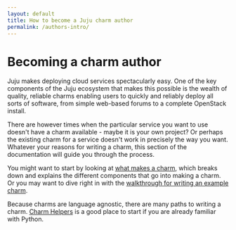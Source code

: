 ```yaml
---
layout: default
title: How to become a Juju charm author  
permalink: /authors-intro/
---
```


# Becoming a charm author

Juju makes deploying cloud services spectacularly easy. One of the key
components of the Juju ecosystem that makes this possible is the wealth of
quality, reliable charms enabling users to quickly and reliably deploy all
sorts of software, from simple web-based forums to a complete OpenStack
install.

There are however times when the particular service you want to use
doesn't have a charm available - maybe it is your own project? Or perhaps
the existing charm for a service doesn't work in precisely the way you want.
Whatever your reasons for writing a charm, this section of the documentation
will guide you through the process.

You might want to start by looking at 
[what makes a charm](authors-charm-components.html), which breaks down and
explains the different components that go into making a charm. Or you may
want to dive right in with the 
[walkthrough for writing an example charm](authors-charm-writing.html).

Because charms are language agnostic, there are many paths to writing a charm. 
[Charm Helpers](tools-charm-helpers.html) is a good place to start if
you are already familiar with Python.